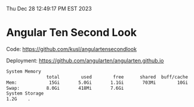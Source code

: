 Thu Dec 28 12:49:17 PM EST 2023

# Angular Ten Second Look

Code: https://github.com/kusl/angulartensecondlook

Deployment: https://github.com/angularten/angularten.github.io

```bash
System Memory
               total        used        free      shared  buff/cache   available
Mem:            15Gi       5.0Gi       1.1Gi       703Mi        10Gi        10Gi
Swap:          8.0Gi       418Mi       7.6Gi
System Storage
1.2G	.
```
```bash
